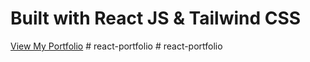 # Built with React JS & Tailwind CSS

[View My Portfolio](https://codewithbiki.netlify.app)
#   r e a c t - p o r t f o l i o  
 #   r e a c t - p o r t f o l i o  
 